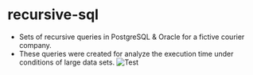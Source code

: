 # recursive-sql
- Sets of recursive queries in PostgreSQL &amp; Oracle for a fictive courier company. 
- These queries were created for analyze the execution time under conditions of large data sets.
![Test](https://www.sqlservertutorial.net/wp-content/uploads/SQL-Server-Recursive-CTE-execution-flow.png)




